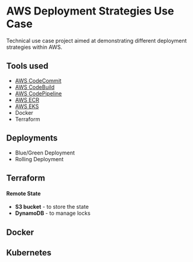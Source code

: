 # AWS Deployment Strategies Use Case

Technical use case project aimed at demonstrating different deployment strategies within AWS.

## Tools used

- [AWS CodeCommit](https://aws.amazon.com/codecommit/)
- [AWS CodeBuild](https://aws.amazon.com/codebuild/)
- [AWS CodePipeline](https://aws.amazon.com/codepipeline/)
- [AWS ECR](https://aws.amazon.com/ecr/)
- [AWS EKS](https://aws.amazon.com/eks/)
- Docker
- Terraform

## Deployments

- Blue/Green Deployment
- Rolling Deployment

## Terraform

#### Remote State

- **S3 bucket** - to store the state
- **DynamoDB** - to manage locks

## Docker

## Kubernetes
